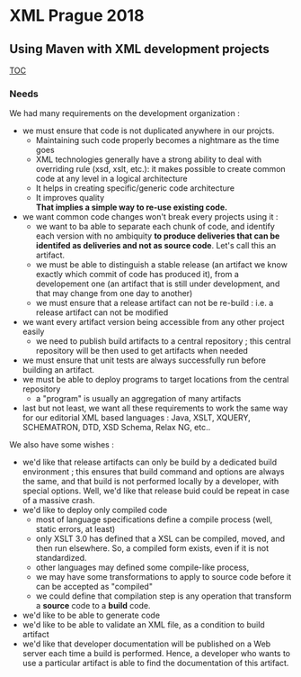 # XML Prague 2018

## Using Maven with XML development projects
[TOC](toc.html)

### Needs

We had many requirements on the development organization :

 - we must ensure that code is not duplicated anywhere in our projcts.
    - Maintaining such code properly becomes a nightmare as the time goes
    - XML technologies generally have a strong ability to deal with overriding rule (xsd, xslt, etc.): it makes possible 
      to create common code at any level in a logical architecture
    - It helps in creating specific/generic code architecture
    - It improves quality  
 **That implies a simple way to re-use existing code.**  
 - we want common code changes won't break every projects using it :
    - we want to ba able to separate each chunk of code, and identify each version with no ambiquity
      **to produce deliveries that can be identifed as deliveries and not as source code**. Let's call this an artifact.
    - we must be able to distinguish a stable release (an artifact we know exactly which commit of code has produced it), 
      from a developement one (an artifact that is still under development, and that may change from one day to another)
    - we must ensure that a release artifact can not be re-build : i.e. a release artifact can not be modified
 - we want every artifact version being accessible from any other project easily
    - we need to publish build artifacts to a central repository ; this central repository will be then used to get artifacts
      when needed
 - we must ensure that unit tests are always successfully run before building an artifact.
 - we must be able to deploy programs to target locations from the central repository
    - a "program" is usually an aggregation of many artifacts
 - last but not least, we want all these requirements to work the same way for our editorial XML based languages :
   Java, XSLT, XQUERY, SCHEMATRON, DTD, XSD Schema, Relax NG, etc..
 
We also have some wishes :

 - we'd like that release artifacts can only be build by a dedicated build environment ; this ensures that build command and 
 options are always the same, and that build is not performed locally by a developer, with special options. Well, we'd like that
 release buid could be repeat in case of a massive crash.
 - we'd like to deploy only compiled code
    - most of language specifications define a compile process (well, static errors, at least)
    - only XSLT 3.0 has defined that a XSL can be compiled, moved, and then run elsewhere. So, a compiled form exists, 
      even if it is not standardized. 
    - other languages may defined some compile-like process,
    - we may have some transformations to apply to source code before it can be accepted as "compiled"
    - we could define that compilation step is any operation that transform a **source** code to a **build** code.
 - we'd like to be able to generate code
 - we'd like to be able to validate an XML file, as a condition to build artifact
 - we'd like that developer documentation will be published on a Web server each time a build is performed. Hence, a developer
   who wants to use a particular artifact is able to find the documentation of this artifact.
 